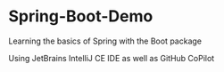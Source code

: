 # Spring-Boot-Demo

Learning the basics of Spring with the Boot package

Using JetBrains IntelliJ CE IDE as well as GitHub CoPilot

